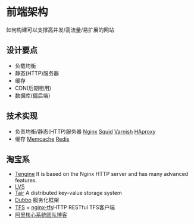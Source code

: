 # 前端架构
如何构建可以支撑高并发/高流量/易扩展的网站

## 设计要点
* 负载均衡
* 静态(HTTP)服务器
* 缓存
* CDN(后期租用)
* 数据库(偏后端)

## 技术实现
* 负责均衡/静态(HTTP)服务器
    [Nginx]()
    [Squid]()
    [Varnish]()
    [HAproxy]()
* 缓存
    [Memcache]()
    [Redis]()

## 淘宝系
* [Tengine](http://tengine.taobao.org/)
    It is based on the Nginx HTTP server and has many advanced features.
* [LVS](https://github.com/alibaba/LVS)
* [Tair](https://github.com/alibaba/tair)
    A distributed key-value storage system
* [Dubbo](https://github.com/alibaba/dubbo) 服务化框架
* [TFS](https://tfs.taobao.org) + [nginx-tfs](https://github.com/alibaba/nginx-tfs)HTTP RESTful TFS客户端
* [阿里核心系统团队博客](http://csrd.aliapp.com/)
